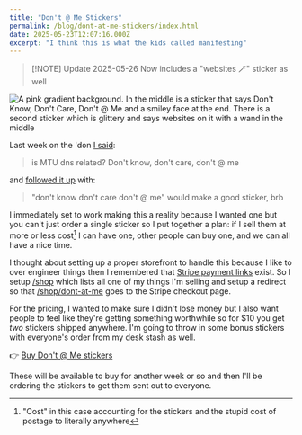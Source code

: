 ```yaml
---
title: "Don't @ Me Stickers"
permalink: /blog/dont-at-me-stickers/index.html
date: 2025-05-23T12:07:16.000Z
excerpt: "I think this is what the kids called manifesting"
---
```


> [!NOTE] Update
> 2025-05-26 Now includes a "websites 🪄" sticker as well

![A pink gradient background. In the middle is a sticker that says Don't Know, Don't Care, Don't @ Me and a smiley face at the end. There is a second sticker which is glittery and says websites on it with a wand in the middle](https://cdn.rknight.me/shop/dont-at-me-stickers-updated-v2.jpg)

Last week on the 'don [I said](https://social.lol/@robb/114502589160211103):

> is MTU dns related? Don't know, don't care, don't @ me

and [followed it up](https://social.lol/@robb/114502593595519553) with:

> "don't know don't care don't @ me" would make a good sticker, brb

I immediately set to work making this a reality because I wanted one but you can't just order a single sticker so I put together a plan: if I sell them at more or less cost[^1] I can have one, other people can buy one, and we can all have a nice time.

I thought about setting up a proper storefront to handle this because I like to over engineer things then I remembered that [Stripe payment links](https://stripe.com/gb/payments/payment-links) exist. So I setup [/shop](/shop) which lists all one of my things I'm selling and setup a redirect so that [/shop/dont-at-me](/shop/dont-at-me) goes to the Stripe checkout page.

For the pricing, I wanted to make sure I didn't lose money but I also want people to feel like they're getting something worthwhile so for $10 you get _two_ stickers shipped anywhere. I'm going to throw in some bonus stickers with everyone's order from my desk stash as well.

👉 [Buy Don't @ Me stickers](/shop/dont-at-me)

These will be available to buy for another week or so and then I'll be ordering the stickers to get them sent out to everyone.

[^1]: "Cost" in this case accounting for the stickers and the stupid cost of postage to literally anywhere